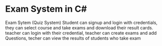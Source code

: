 # Exam System in C#
 Exam Sytem (Quiz System) Student can signup and login with credentials, they can select course and take exams and download their result cards. teacher can login with their credential, teacher can create exams and add Questions, techer can view the results of students who take exam
